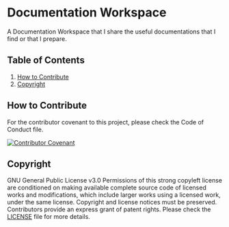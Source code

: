 # Documentation Workspace
A Documentation Workspace that I share the useful documentations that I find or that I prepare.

## Table of Contents

1. [How to Contribute](#how-to-contribute)
2. [Copyright](#copyright)

## How to Contribute

For the contributor covenant to this project, please check the Code of Conduct file.

[![Contributor Covenant][contributor-covenant-badge]](CODE_OF_CONDUCT.md)

## Copyright

GNU General Public License v3.0
Permissions of this strong copyleft license are conditioned on making available complete source code of licensed works and modifications, which include larger works using a licensed work, under the same license. Copyright and license notices must be preserved. Contributors provide an express grant of patent rights.
Please check the [LICENSE](LICENSE) file for more details.

[contributor-covenant-badge]: https://img.shields.io/badge/Contributor%20Covenant-2.1-4baaaa.svg
